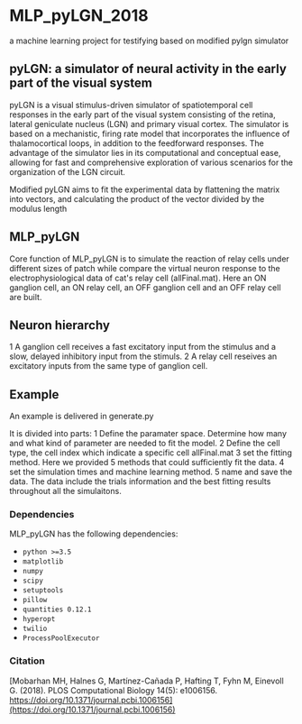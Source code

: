 # MLP_pyLGN_2018
a machine learning project for testifying based on modified pylgn simulator

## pyLGN: a simulator of neural activity in the early part of the visual system 

pyLGN is a visual stimulus-driven simulator of spatiotemporal cell responses in the early part of the visual system consisting of the retina, lateral geniculate nucleus (LGN) and primary visual cortex. The simulator is based on a mechanistic, firing rate model that incorporates the influence of thalamocortical loops, in addition to the feedforward responses. The advantage of the simulator lies in its computational and conceptual ease, allowing for fast and comprehensive exploration of various scenarios for the organization of the LGN circuit.

Modified pyLGN aims to fit the experimental data by flattening the matrix into vectors, and calculating the product of the vector divided by the modulus length

## MLP_pyLGN
Core function of MLP_pyLGN is to simulate the reaction of relay cells under different sizes of patch while compare the virtual neuron response to the electrophysiological data of cat's relay cell (allFinal.mat). 
Here an ON ganglion cell, an ON relay cell, an OFF ganglion cell and an OFF relay cell are built.  

## Neuron hierarchy
1 A ganglion cell receives a fast excitatory input from the stimulus and a slow, delayed inhibitory input from the stimuls. 
2 A relay cell reseives an excitatory inputs from the same type of ganglion cell.

## Example
An example is delivered in generate.py

It is divided into parts:
1 Define the paramater space. Determine how many and what kind of parameter are needed to fit the model.
2 Define the cell type, the cell index which indicate a specific cell allFinal.mat
3 set the fitting method. Here we provided 5 methods that could sufficiently fit the data.
4 set the simulation times and machine learning method.
5 name and save the data. The data include the trials information and the best fitting results throughout all the simulaitons.

### Dependencies

MLP_pyLGN has the following dependencies:

- `python >=3.5`
- `matplotlib`
- `numpy`
- `scipy`
- `setuptools`
- `pillow`
- `quantities 0.12.1`
- `hyperopt`
- `twilio`
- `ProcessPoolExecutor`

### Citation

[Mobarhan MH, Halnes G, Martínez-Cañada P, Hafting T, Fyhn M, Einevoll G. (2018). PLOS Computational Biology 14(5): e1006156. https://doi.org/10.1371/journal.pcbi.1006156](https://doi.org/10.1371/journal.pcbi.1006156)
